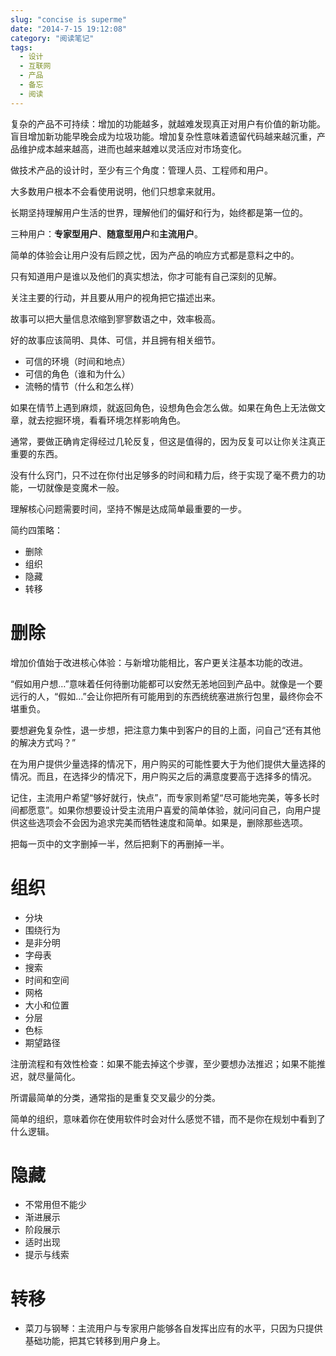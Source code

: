 ```yaml
---
slug: "concise is superme"
date: "2014-7-15 19:12:08"
category: "阅读笔记"
tags:
  - 设计
  - 互联网
  - 产品
  - 备忘
  - 阅读
---
```


复杂的产品不可持续：增加的功能越多，就越难发现真正对用户有价值的新功能。盲目增加新功能早晚会成为垃圾功能。增加复杂性意味着遗留代码越来越沉重，产品维护成本越来越高，进而也越来越难以灵活应对市场变化。

做技术产品的设计时，至少有三个角度：管理人员、工程师和用户。

大多数用户根本不会看使用说明，他们只想拿来就用。

长期坚持理解用户生活的世界，理解他们的偏好和行为，始终都是第一位的。

三种用户：**专家型用户**、**随意型用户**和**主流用户**。

简单的体验会让用户没有后顾之忧，因为产品的响应方式都是意料之中的。

只有知道用户是谁以及他们的真实想法，你才可能有自己深刻的见解。

关注主要的行动，并且要从用户的视角把它描述出来。

故事可以把大量信息浓缩到寥寥数语之中，效率极高。

好的故事应该简明、具体、可信，并且拥有相关细节。

- 可信的环境（时间和地点）
- 可信的角色（谁和为什么）
- 流畅的情节（什么和怎么样）

如果在情节上遇到麻烦，就返回角色，设想角色会怎么做。如果在角色上无法做文章，就去挖掘环境，看看环境怎样影响角色。

通常，要做正确肯定得经过几轮反复，但这是值得的，因为反复可以让你关注真正重要的东西。

没有什么窍门，只不过在你付出足够多的时间和精力后，终于实现了毫不费力的功能，一切就像是变魔术一般。

理解核心问题需要时间，坚持不懈是达成简单最重要的一步。

简约四策略：

- 删除
- 组织
- 隐藏
- 转移

# 删除

增加价值始于改进核心体验：与新增功能相比，客户更关注基本功能的改进。

“假如用户想…”意味着任何待删功能都可以安然无恙地回到产品中。就像是一个要远行的人，“假如…”会让你把所有可能用到的东西统统塞进旅行包里，最终你会不堪重负。

要想避免复杂性，退一步想，把注意力集中到客户的目的上面，问自己“还有其他的解决方式吗？”

在为用户提供少量选择的情况下，用户购买的可能性要大于为他们提供大量选择的情况。而且，在选择少的情况下，用户购买之后的满意度要高于选择多的情况。

记住，主流用户希望“够好就行，快点”，而专家则希望“尽可能地完美，等多长时间都愿意”。如果你想要设计受主流用户喜爱的简单体验，就问问自己，向用户提供这些选项会不会因为追求完美而牺牲速度和简单。如果是，删除那些选项。

把每一页中的文字删掉一半，然后把剩下的再删掉一半。

# 组织

- 分块
- 围绕行为
- 是非分明
- 字母表
- 搜索
- 时间和空间
- 网格
- 大小和位置
- 分层
- 色标
- 期望路径

注册流程和有效性检查：如果不能去掉这个步骤，至少要想办法推迟；如果不能推迟，就尽量简化。

所谓最简单的分类，通常指的是重复交叉最少的分类。

简单的组织，意味着你在使用软件时会对什么感觉不错，而不是你在规划中看到了什么逻辑。

# 隐藏

- 不常用但不能少
- 渐进展示
- 阶段展示
- 适时出现
- 提示与线索

# 转移

- 菜刀与钢琴：主流用户与专家用户能够各自发挥出应有的水平，只因为只提供基础功能，把其它转移到用户身上。
